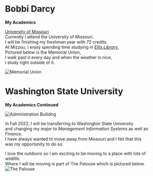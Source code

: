 # Bobbi Darcy

**My Academics**


[University of Missouri](https://missouri.edu)   
Currently I attend the University of Missouri.  
I will be finishing my freshman year with 72 credits.  
At Mizzou, I enjoy spending time studying in [_Ellis Library_](https://en.wikipedia.org/wiki/Ellis_Library),   
Pictured below is the Memorial Union,  
I walk past it every day and when the weather is nice,  
I study right outside of it. 


![Memorial Union](https://upload.wikimedia.org/wikipedia/en/thumb/f/f3/MemorialUnionAtMU.jpg/480px-MemorialUnionAtMU.jpg)


# Washington State University

**My Academics Continued**

![Administration Builidng](https://upload.wikimedia.org/wikipedia/commons/thumb/5/59/WSU_Thompson_hall.jpg/440px-WSU_Thompson_hall.jpg)

In Fall 2022, I will be transferring to Washington State University  
and changing my major to _Management Information Systems_ as well as _Finance_.  
I have always wanted to move away from Missouri and I felt that this  
was my opportunity to do so.  


I love the outdoors so I am exciting to be moving to a place with lots of wildlife.  
Where I will be moving is part of The Palouse which is pictured below.
![The Palouse](https://upload.wikimedia.org/wikipedia/commons/thumb/0/0e/Palouse_fields_from_Kamiak_Butte_00-08-23.jpg/899px-Palouse_fields_from_Kamiak_Butte_00-08-23.jpg)

